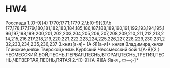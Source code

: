 # HW4
Россиада
1.[0-9]{4}
1770;1771;1779
2.\b[0-9]{3}\b
177,178,177,179,180,181,182,183,184,185,186,187,188,189,190,191,192,193,194,195,196,197,198,199,200,201,202,203,204,205,206,207,208,209,210,211,212,213,214,215,216,217,218,219,220,221,222,223,224,225,226,227,228,229,230,231,232,233,234,235,236,237
3.княз[а-я]+ [А-Я][а-я]+
князя Владимира,князя Глинские,князь Тверской,князь Курбский
Чессмесский бой
1.[А-Я]{2,}
ЧЕСМЕССКИЙ,БОЙ,ПЕСНЬ,ПЕРВАЯ,ПЕСНЬ,ВТОРАЯ,ПЕСНЬ,ТРЕТИЯ,ПЕСНЬ,ЧЕТВЕРТАЯ,ПЕСНЬ,ПЯТАЯ
2.^[0-9] [А-Я][А-Яа-я ,.«»—;-]*
